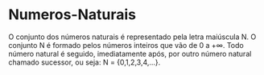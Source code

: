 # Numeros-Naturais
O conjunto dos números naturais é representado pela letra maiúscula N. O conjunto N é formado pelos números inteiros que vão de 0 a +∞. Todo número natural é seguido, imediatamente após, por outro número natural chamado sucessor, ou seja: N = {0,1,2,3,4,...}.
